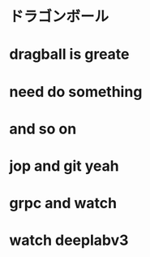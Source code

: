 # ドラゴンボール
# dragball is greate 
# need do something
# and so on
# jop and git yeah
# grpc and watch
# watch deeplabv3

